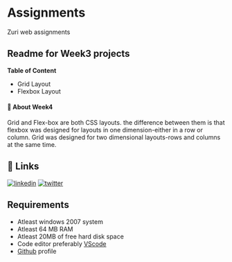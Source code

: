 # Assignments
Zuri web assignments

## Readme for Week3 projects


**Table of Content**
- Grid Layout
- Flexbox Layout

#### 🚀 About Week4
Grid and Flex-box are both CSS layouts. the difference between them is that flexbox was designed for layouts in one dimension-either in a row or column. Grid was designed for two dimensional layouts-rows and columns at the same time.

## 🔗 Links

[![linkedin](https://img.shields.io/badge/linkedin-0A66C2?style=for-the-badge&logo=linkedin&logoColor=white)](https://www.linkedin.com/in/jennifer-augustine-521595164)
[![twitter](https://img.shields.io/badge/twitter-1DA1F2?style=for-the-badge&logo=twitter&logoColor=white)](https://twitter.com/augstinejennif1/status/1482946799178592257?s=21&t=yzifeEXEccDaHQI1XbDYWg
)


## Requirements
- Atleast windows 2007 system
- Atleast 64 MB RAM
- Atleast 20MB of free hard disk space
- Code editor preferably [VScode](https://code.visualstudio.com/download)
- [Github](https://desktop.github.com) profile
